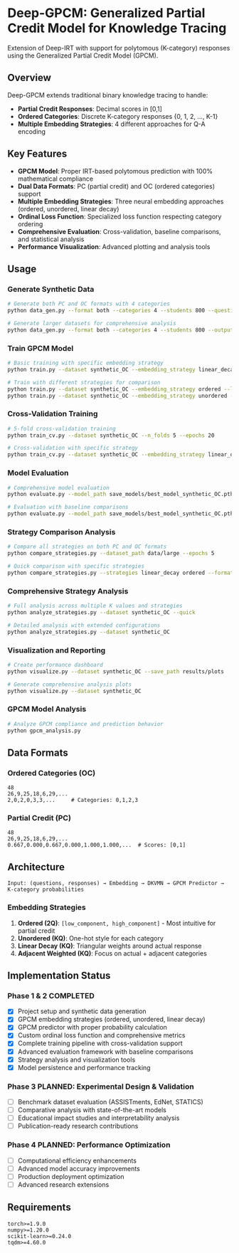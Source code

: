 # Deep-GPCM: Generalized Partial Credit Model for Knowledge Tracing

Extension of Deep-IRT with support for polytomous (K-category) responses using the Generalized Partial Credit Model (GPCM).

## Overview

Deep-GPCM extends traditional binary knowledge tracing to handle:
- **Partial Credit Responses**: Decimal scores in [0,1] 
- **Ordered Categories**: Discrete K-category responses {0, 1, 2, ..., K-1}
- **Multiple Embedding Strategies**: 4 different approaches for Q-A encoding

## Key Features

- **GPCM Model**: Proper IRT-based polytomous prediction with 100% mathematical compliance
- **Dual Data Formats**: PC (partial credit) and OC (ordered categories) support
- **Multiple Embedding Strategies**: Three neural embedding approaches (ordered, unordered, linear decay)
- **Ordinal Loss Function**: Specialized loss function respecting category ordering
- **Comprehensive Evaluation**: Cross-validation, baseline comparisons, and statistical analysis
- **Performance Visualization**: Advanced plotting and analysis tools

## Usage

### Generate Synthetic Data
```bash
# Generate both PC and OC formats with 4 categories
python data_gen.py --format both --categories 4 --students 800 --questions 50

# Generate larger datasets for comprehensive analysis
python data_gen.py --format both --categories 4 --students 800 --output_dir data/large
```

### Train GPCM Model
```bash
# Basic training with specific embedding strategy
python train.py --dataset synthetic_OC --embedding_strategy linear_decay --epochs 30

# Train with different strategies for comparison
python train.py --dataset synthetic_OC --embedding_strategy ordered --loss_type ordinal
python train.py --dataset synthetic_OC --embedding_strategy unordered --n_cats 4
```

### Cross-Validation Training
```bash
# 5-fold cross-validation training
python train_cv.py --dataset synthetic_OC --n_folds 5 --epochs 20

# Cross-validation with specific strategy
python train_cv.py --dataset synthetic_OC --embedding_strategy linear_decay --n_folds 5
```

### Model Evaluation
```bash
# Comprehensive model evaluation
python evaluate.py --model_path save_models/best_model_synthetic_OC.pth --dataset synthetic_OC

# Evaluation with baseline comparisons
python evaluate.py --model_path save_models/best_model_synthetic_OC.pth --dataset synthetic_OC
```

### Strategy Comparison Analysis
```bash
# Compare all strategies on both PC and OC formats
python compare_strategies.py --dataset_path data/large --epochs 5

# Quick comparison with specific strategies
python compare_strategies.py --strategies linear_decay ordered --formats OC PC --epochs 3
```

### Comprehensive Strategy Analysis
```bash
# Full analysis across multiple K values and strategies
python analyze_strategies.py --dataset synthetic_OC --quick

# Detailed analysis with extended configurations
python analyze_strategies.py --dataset synthetic_OC
```

### Visualization and Reporting
```bash
# Create performance dashboard
python visualize.py --dataset synthetic_OC --save_path results/plots

# Generate comprehensive analysis plots
python visualize.py --dataset synthetic_OC
```

### GPCM Model Analysis
```bash
# Analyze GPCM compliance and prediction behavior
python gpcm_analysis.py
```

## Data Formats

### Ordered Categories (OC)
```
48
26,9,25,18,6,29,...
2,0,2,0,3,3,...     # Categories: 0,1,2,3
```

### Partial Credit (PC)  
```
48
26,9,25,18,6,29,...
0.667,0.000,0.667,0.000,1.000,1.000,...  # Scores: [0,1]
```

## Architecture

```
Input: (questions, responses) → Embedding → DKVMN → GPCM Predictor → K-category probabilities
```

### Embedding Strategies
1. **Ordered (2Q)**: `[low_component, high_component]` - Most intuitive for partial credit
2. **Unordered (KQ)**: One-hot style for each category
3. **Linear Decay (KQ)**: Triangular weights around actual response  
4. **Adjacent Weighted (KQ)**: Focus on actual + adjacent categories

## Implementation Status

### Phase 1 & 2 COMPLETED
- [x] Project setup and synthetic data generation
- [x] GPCM embedding strategies (ordered, unordered, linear decay)
- [x] GPCM predictor with proper probability calculation
- [x] Custom ordinal loss function and comprehensive metrics
- [x] Complete training pipeline with cross-validation support
- [x] Advanced evaluation framework with baseline comparisons
- [x] Strategy analysis and visualization tools
- [x] Model persistence and performance tracking

### Phase 3 PLANNED: Experimental Design & Validation
- [ ] Benchmark dataset evaluation (ASSISTments, EdNet, STATICS)
- [ ] Comparative analysis with state-of-the-art models
- [ ] Educational impact studies and interpretability analysis
- [ ] Publication-ready research contributions

### Phase 4 PLANNED: Performance Optimization
- [ ] Computational efficiency enhancements
- [ ] Advanced model accuracy improvements  
- [ ] Production deployment optimization
- [ ] Advanced research extensions

## Requirements

```
torch>=1.9.0
numpy>=1.20.0
scikit-learn>=0.24.0
tqdm>=4.60.0
```